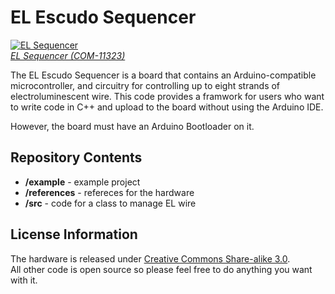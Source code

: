 EL Escudo Sequencer
============
[![EL Sequencer](https://dlnmh9ip6v2uc.cloudfront.net/images/products/1/1/3/2/3/11323-01a_medium.jpg)  
*EL Sequencer (COM-11323)*](https://www.sparkfun.com/products/11323)

The EL Escudo Sequencer is a board that contains an Arduino-compatible microcontroller, 
and circuitry for controlling up to eight strands of electroluminescent wire. This code
provides a framwork for users who want to write code in C++ and upload to the board 
without using the Arduino IDE.

However, the board must have an Arduino Bootloader on it.

Repository Contents
-------------------
* **/example** - example project
* **/references** - refereces for the hardware
* **/src** - code for a class to manage EL wire

License Information
-------------------
The hardware is released under [Creative Commons Share-alike 3.0](http://creativecommons.org/licenses/by-sa/3.0/).  
All other code is open source so please feel free to do anything you want with it.
